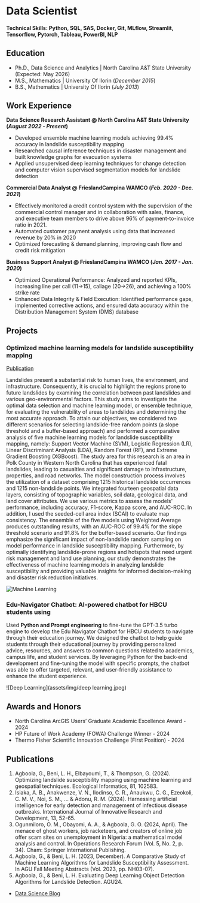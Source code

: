 # Data Scientist

#### Technical Skills: Python, SQL, SAS, Docker, Git, MLflow, Streamlit, Tensorflow, Pytorch, Tableau, PowerBI, NLP

## Education
- Ph.D., Data Science and Analytics | North Carolina A&T State University (Expected: May 2026)								       		
- M.S., Mathematics	| University Of Ilorin (_December 2015_)	 			        		
- B.S., Mathematics | University Of Ilorin (_July 2013_)

## Work Experience
**Data Science Research Assistant @ North Carolina A&T State University (_August 2022 - Present_)**
- Developed ensemble machine learning models achieving 99.4% accuracy in landslide susceptibility mapping
- Researched causal inference techniques in disaster management and built knowledge graphs for evacuation systems
- Applied unsupervised deep learning techniques for change detection and computer vision supervised segmentation models for landslide detection

**Commercial Data Analyst @ FrieslandCampina WAMCO (_Feb. 2020 - Dec. 2021_)**
- Effectively monitored a credit control system with the supervision of the commercial control manager and in collaboration with sales, finance, and executive team members to drive above 96% of payment-to-invoice ratio in 2021.
- Automated customer payment analysis using data that increased revenue by 20% in 2020
- Optimized forecasting & demand planning, improving cash flow and credit risk mitigation

**Business Support Analyst @ FrieslandCampina WAMCO (_Jan. 2017 - Jan. 2020_)**
- Optimized Operational Performance: Analyzed and reported KPIs, increasing line per call (11→15), callage (20→26), and achieving a 100% strike rate
- Enhanced Data Integrity & Field Execution: Identified performance gaps, implemented corrective actions, and ensured data accuracy within the Distribution Management System (DMS) database

## Projects
### Optimized machine learning models for landslide susceptibility mapping
[Publication](https://www.sciencedirect.com/science/article/pii/S1574954124001250)

Landslides present a substantial risk to human lives, the environment, and infrastructure. Consequently, it is crucial to highlight the regions prone to future landslides by examining the correlation between past landslides and various geo-environmental factors. This study aims to investigate the optimal data selection and machine learning model, or ensemble technique, for evaluating the vulnerability of areas to landslides and determining the most accurate approach. To attain our objectives, we considered two different scenarios for selecting landslide-free random points (a slope threshold and a buffer-based approach) and performed a comparative analysis of five machine learning models for landslide susceptibility mapping, namely: Support Vector Machine (SVM), Logistic Regression (LR), Linear Discriminant Analysis (LDA), Random Forest (RF), and Extreme Gradient Boosting (XGBoost). The study area for this research is an area in Polk County in Western North Carolina that has experienced fatal landslides, leading to casualties and significant damage to infrastructure, properties, and road networks. The model construction process involves the utilization of a dataset comprising 1215 historical landslide occurrences and 1215 non-landslide points. We integrated fourteen geospatial data layers, consisting of topographic variables, soil data, geological data, and land cover attributes. We use various metrics to assess the models' performance, including accuracy, F1-score, Kappa score, and AUC-ROC. In addition, I used the seeded-cell area index (SCAI) to evaluate map consistency. The ensemble of the five models using Weighted Average produces outstanding results, with an AUC-ROC of 99.4% for the slope threshold scenario and 91.8% for the buffer-based scenario. Our findings emphasize the significant impact of non-landslide random sampling on model performance in landslide susceptibility mapping. Furthermore, by optimally identifying landslide-prone regions and hotspots that need urgent risk management and land use planning, our study demonstrates the effectiveness of machine learning models in analyzing landslide susceptibility and providing valuable insights for informed decision-making and disaster risk reduction initiatives.

![Machine Learning](assets/img/machine-learning.jpeg)

### Edu-Navigator Chatbot: AI-powered chatbot for HBCU students using 

Used **Python and Prompt engineering** to fine-tune the GPT-3.5 turbo engine to develop the Edu Navigator Chatbot for HBCU students to navigate through their education journey. We designed the chatbot to help guide students through their educational journey by providing personalized advice, resources, and answers to common questions related to academics, campus life, and student services. By leveraging Python for the back-end development and fine-tuning the model with specific prompts, the chatbot was able to offer targeted, relevant, and user-friendly assistance to enhance the student experience.

![Deep Learning](assets/img/deep learning.jpeg)

## Awards and Honors
- North Carolina ArcGIS Users’ Graduate Academic Excellence Award  - 2024                                                                                             
- HP Future of Work Academy (FOWA) Challenge Winner - 2024                                                                                                                                   
- Thermo Fisher Scientific Innovation Challenge (First Position) - 2024                                                                                                          


## Publications
1. Agboola, G., Beni, L. H., Elbayoumi, T., & Thompson, G. (2024). Optimizing landslide susceptibility mapping using machine learning and geospatial techniques. Ecological Informatics, 81, 102583.
2. Isiaka, A. B., Anakwenze, V. N., Ilodinso, C. R., Anaukwu, C. G., Ezeokoli, C. M. V., Noi, S. M., ... & Adonu, R. M. (2024). Harnessing artificial intelligence for early detection and management of infectious disease outbreaks. International Journal of Innovative Research and Development, 13, 52-65.
3. Ogunmiloro, O. M., Obayomi, A. A., & Agboola, G. O. (2024, April). The menace of ghost workers, job racketeers, and creators of online job offer scam sites on unemployment in Nigeria: a mathematical model analysis and control. In Operations Research Forum (Vol. 5, No. 2, p. 34). Cham: Springer International Publishing.
4. Agboola, G., & Beni, L. H. (2023, December). A Comparative Study of Machine Learning Algorithms for Landslide Susceptibility Assessment. In AGU Fall Meeting Abstracts (Vol. 2023, pp. NH03-07).
5. Agboola, G., & Beni, L. H. Evaluating Deep Learning Object Detection Algorithms for Landslide Detection. AGU24.

- [Data Science Blog](https://medium.com/@agboolagazal)
